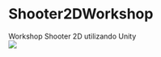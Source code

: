 # Shooter2DWorkshop
Workshop Shooter 2D utilizando Unity
<br>
<img src="https://i.makeagif.com/media/10-19-2017/iQ-l5F.gif"></img>
